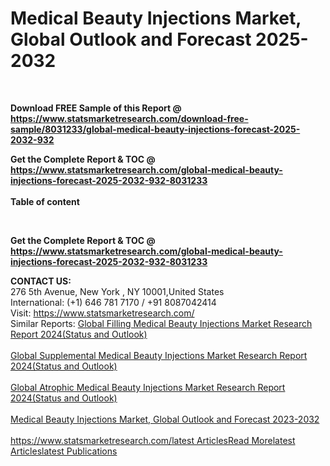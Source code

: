 <h1>Medical Beauty Injections Market, Global Outlook and Forecast 2025-2032</h1><br/><p><strong>Download FREE Sample of this Report @ <a href="https://www.statsmarketresearch.com/download-free-sample/8031233/global-medical-beauty-injections-forecast-2025-2032-932">https://www.statsmarketresearch.com/download-free-sample/8031233/global-medical-beauty-injections-forecast-2025-2032-932</a></strong></p><div><b>Get the Complete Report & TOC @ <a href="https://www.statsmarketresearch.com/global-medical-beauty-injections-forecast-2025-2032-932-8031233">https://www.statsmarketresearch.com/global-medical-beauty-injections-forecast-2025-2032-932-8031233</a></b></div><br><b>Table of content</b><p><br><div><b>Get the Complete Report & TOC @ <a href="https://www.statsmarketresearch.com/global-medical-beauty-injections-forecast-2025-2032-932-8031233">https://www.statsmarketresearch.com/global-medical-beauty-injections-forecast-2025-2032-932-8031233</a></b></div></p> <b>CONTACT US:</b><br>276 5th Avenue, New York , NY 10001,United States<br>International: (+1) 646 781 7170 / +91 8087042414<br>Visit: <a href="https://www.statsmarketresearch.com/">https://www.statsmarketresearch.com/</a><br>Similar Reports: <a href="https://www.statsmarketresearch.com/global-medical-beauty-injections-forecast-2025-2032-932-8031233">Global Filling Medical Beauty Injections Market Research Report 2024(Status and Outlook)</a><br/><br/><a href="https://www.statsmarketresearch.com/global-medical-beauty-injections-forecast-2025-2032-932-8031233">Global Supplemental Medical Beauty Injections Market Research Report 2024(Status and Outlook)</a><br/><br/><a href="https://www.statsmarketresearch.com/global-medical-beauty-injections-forecast-2025-2032-932-8031233">Global Atrophic Medical Beauty Injections Market Research Report 2024(Status and Outlook)</a><br/><br/><a href="https://www.statsmarketresearch.com/global-medical-beauty-injections-forecast-2025-2032-932-8031233">Medical Beauty Injections Market, Global Outlook and Forecast 2023-2032</a><br/><br/><a href="https://gyeongbokgung.com">https://www.statsmarketresearch.com/</a><a href="https://hallyeomaritime.com">latest Articles</a><a href="https://jingwansa.com">Read More</a><a href=https://nguoiviet.jp/">latest Articles</a><a href="https://www.intelmarketresearch.com/">latest Publications</a>
